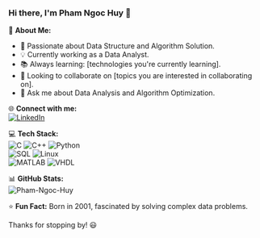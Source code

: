 ### Hi there, I'm Pham Ngoc Huy 👋

🚀 **About Me:**  
- 🎯 Passionate about Data Structure and Algorithm Solution.  
- 💡 Currently working as a Data Analyst.  
- 📚 Always learning: [technologies you're currently learning].  
- 🎯 Looking to collaborate on [topics you are interested in collaborating on].  
- 💬 Ask me about Data Analysis and Algorithm Optimization.  

🌐 **Connect with me:**  
[![LinkedIn](https://img.shields.io/badge/LinkedIn-Connect-blue?style=flat&logo=linkedin)](your-linkedin-url)

💻 **Tech Stack:**  
![C](https://img.shields.io/badge/C-00599C?style=flat&logo=c&logoColor=white) ![C++](https://img.shields.io/badge/C++-00599C?style=flat&logo=c%2B%2B&logoColor=white) ![Python](https://img.shields.io/badge/Python-3776AB?style=flat&logo=python&logoColor=white)  
![SQL](https://img.shields.io/badge/SQL-Data-blue) ![Linux](https://img.shields.io/badge/Linux-System-green)  
![MATLAB](https://img.shields.io/badge/MATLAB-Science-orange) ![VHDL](https://img.shields.io/badge/VHDL-FPGA-red)  

📊 **GitHub Stats:**  
![Pham-Ngoc-Huy](https://github-readme-stats.vercel.app/api?username=Pham-Ngoc-Huy&show_icons=true&theme=radical)  

⭐ **Fun Fact:** Born in 2001, fascinated by solving complex data problems.  

Thanks for stopping by! 😃
